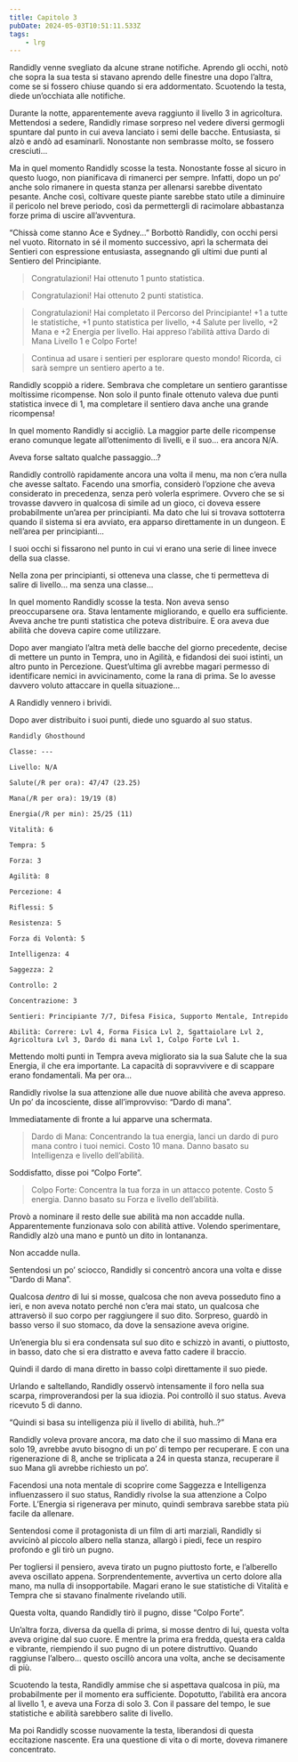 ```yaml
---
title: Capitolo 3
pubDate: 2024-05-03T10:51:11.533Z
tags:
    - lrg
---
```



Randidly venne svegliato da alcune strane notifiche. Aprendo gli occhi, notò che sopra la sua testa si stavano aprendo delle finestre una dopo l’altra, come se si fossero chiuse quando si era addormentato. Scuotendo la testa, diede un’occhiata alle notifiche.

Durante la notte, apparentemente aveva raggiunto il livello 3 in agricoltura. Mettendosi a sedere, Randidly rimase sorpreso nel vedere diversi germogli spuntare dal punto in cui aveva lanciato i semi delle bacche. Entusiasta, si alzò e andò ad esaminarli. Nonostante non sembrasse molto, se fossero cresciuti…

Ma in quel momento Randidly scosse la testa. Nonostante fosse al sicuro in questo luogo, non pianificava di rimanerci per sempre. Infatti, dopo un po’ anche solo rimanere in questa stanza per allenarsi sarebbe diventato pesante. Anche così, coltivare queste piante sarebbe stato utile a diminuire il pericolo nel breve periodo, così da permettergli di racimolare abbastanza forze prima di uscire all’avventura.

“Chissà come stanno Ace e Sydney…” Borbottò Randidly, con occhi persi nel vuoto. Ritornato in sé il momento successivo, aprì la schermata dei Sentieri con espressione entusiasta, assegnando gli ultimi due punti al Sentiero del Principiante.

> Congratulazioni! Hai ottenuto 1 punto statistica.

> Congratulazioni! Hai ottenuto 2 punti statistica.

> Congratulazioni! Hai completato il Percorso del Principiante! +1 a tutte le statistiche, +1 punto statistica per livello, +4 Salute per livello, +2 Mana e +2 Energia per livello. Hai appreso l’abilità attiva Dardo di Mana Livello 1 e Colpo Forte!

> Continua ad usare i sentieri per esplorare questo mondo! Ricorda, ci sarà sempre un sentiero aperto a te.

Randidly scoppiò a ridere. Sembrava che completare un sentiero garantisse moltissime ricompense. Non solo il punto finale ottenuto valeva due punti statistica invece di 1, ma completare il sentiero dava anche una grande ricompensa!

In quel momento Randidly si accigliò. La maggior parte delle ricompense erano comunque legate all’ottenimento di livelli, e il suo… era ancora N/A.

Aveva forse saltato qualche passaggio…?

Randidly controllò rapidamente ancora una volta il menu, ma non c’era nulla che avesse saltato. Facendo una smorfia, considerò l’opzione che aveva considerato in precedenza, senza però volerla esprimere. Ovvero che se si trovasse davvero in qualcosa di simile ad un gioco, ci doveva essere probabilmente un’area per principianti. Ma dato che lui si trovava sottoterra quando il sistema si era avviato, era apparso direttamente in un dungeon. E nell’area per principianti…

I suoi occhi si fissarono nel punto in cui vi erano una serie di linee invece della sua classe.

Nella zona per principianti, si otteneva una classe, che ti permetteva di salire di livello… ma senza una classe…

In quel momento Randidly scosse la testa. Non aveva senso preoccuparsene ora. Stava lentamente migliorando, e quello era sufficiente. Aveva anche tre punti statistica che poteva distribuire. E ora aveva due abilità che doveva capire come utilizzare.

Dopo aver mangiato l’altra metà delle bacche del giorno precedente, decise di mettere un punto in Tempra, uno in Agilità, e fidandosi dei suoi istinti, un altro punto in Percezione. Quest’ultima gli avrebbe magari permesso di identificare nemici in avvicinamento, come la rana di prima. Se lo avesse davvero voluto attaccare in quella situazione…

A Randidly vennero i brividi.

Dopo aver distribuito i suoi punti, diede uno sguardo al suo status.
```
Randidly Ghosthound

Classe: ---

Livello: N/A

Salute(/R per ora): 47/47 (23.25)

Mana(/R per ora): 19/19 (8)

Energia(/R per min): 25/25 (11)

Vitalità: 6

Tempra: 5

Forza: 3

Agilità: 8

Percezione: 4

Riflessi: 5

Resistenza: 5

Forza di Volontà: 5

Intelligenza: 4

Saggezza: 2

Controllo: 2

Concentrazione: 3

Sentieri: Principiante 7/7, Difesa Fisica, Supporto Mentale, Intrepido

Abilità: Correre: Lvl 4, Forma Fisica Lvl 2, Sgattaiolare Lvl 2, Agricoltura Lvl 3, Dardo di mana Lvl 1, Colpo Forte Lvl 1.
```
Mettendo molti punti in Tempra aveva migliorato sia la sua Salute che la sua Energia, il che era importante. La capacità di sopravvivere e di scappare erano fondamentali. Ma per ora…

Randidly rivolse la sua attenzione alle due nuove abilità che aveva appreso. Un po’ da incosciente, disse all’improvviso: “Dardo di mana”.

Immediatamente di fronte a lui apparve una schermata.

> Dardo di Mana: Concentrando la tua energia, lanci un dardo di puro mana contro i tuoi nemici. Costo 10 mana. Danno basato su Intelligenza e livello dell’abilità.

Soddisfatto, disse poi “Colpo Forte”.

> Colpo Forte: Concentra la tua forza in un attacco potente. Costo 5 energia. Danno basato su Forza e livello dell’abilità.

Provò a nominare il resto delle sue abilità ma non accadde nulla. Apparentemente funzionava solo con abilità attive. Volendo sperimentare, Randidly alzò una mano e puntò un dito in lontananza.

Non accadde nulla.

Sentendosi un po’ sciocco, Randidly si concentrò ancora una volta e disse “Dardo di Mana”.

Qualcosa <em>dentro </em>di lui si mosse, qualcosa che non aveva posseduto fino a ieri, e non aveva notato perché non c’era mai stato, un qualcosa che attraversò il suo corpo per raggiungere il suo dito. Sorpreso, guardò in basso verso il suo stomaco, da dove la sensazione aveva origine.

Un’energia blu si era condensata sul suo dito e schizzò in avanti, o piuttosto, in basso, dato che si era distratto e aveva fatto cadere il braccio.

Quindi il dardo di mana diretto in basso colpì direttamente il suo piede.

Urlando e saltellando, Randidly osservò intensamente il foro nella sua scarpa, rimproverandosi per la sua idiozia. Poi controllò il suo status. Aveva ricevuto 5 di danno.

“Quindi si basa su intelligenza più il livello di abilità, huh..?”

Randidly voleva provare ancora, ma dato che il suo massimo di Mana era solo 19, avrebbe avuto bisogno di un po’ di tempo per recuperare. E con una rigenerazione di 8, anche se triplicata a 24 in questa stanza, recuperare il suo Mana gli avrebbe richiesto un po’.

Facendosi una nota mentale di scoprire come Saggezza e Intelligenza influenzassero il suo status, Randidly rivolse la sua attenzione a Colpo Forte. L’Energia si rigenerava per minuto, quindi sembrava sarebbe stata più facile da allenare.

Sentendosi come il protagonista di un film di arti marziali, Randidly si avvicinò al piccolo albero nella stanza, allargò i piedi, fece un respiro profondo e gli tirò un pugno.

Per togliersi il pensiero, aveva tirato un pugno piuttosto forte, e l’alberello aveva oscillato appena. Sorprendentemente, avvertiva un certo dolore alla mano, ma nulla di insopportabile. Magari erano le sue statistiche di Vitalità e Tempra che si stavano finalmente rivelando utili.

Questa volta, quando Randidly tirò il pugno, disse “Colpo Forte”.

Un’altra forza, diversa da quella di prima, si mosse dentro di lui, questa volta aveva origine dal suo cuore. E mentre la prima era fredda, questa era calda e vibrante, riempiendo il suo pugno di un potere distruttivo. Quando raggiunse l’albero… questo oscillò ancora una volta, anche se decisamente di più.

Scuotendo la testa, Randidly ammise che si aspettava qualcosa in più, ma probabilmente per il momento era sufficiente. Dopotutto, l’abilità era ancora al livello 1, e aveva una Forza di solo 3. Con il passare del tempo, le sue statistiche e abilità sarebbero salite di livello.

Ma poi Randidly scosse nuovamente la testa, liberandosi di questa eccitazione nascente. Era una questione di vita o di morte, doveva rimanere concentrato.

